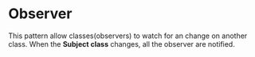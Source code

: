 # Observer
This pattern allow classes(observers) to watch for an change on another class. When the **Subject class** changes, all the observer are notified.
